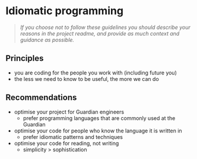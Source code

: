 # Idiomatic programming

> _If you choose not to follow these guidelines you should describe your reasons in the project readme, and provide as much context and guidance as possible._

## Principles

-   you are coding for the people you work with (including future you)
-   the less we need to know to be useful, the more we can do

## Recommendations

-   optimise your project for Guardian engineers
    -   prefer programming languages that are commonly used at the Guardian
-   optimise your code for people who know the language it is written in
    -   prefer idiomatic patterns and techniques
-   optimise your code for reading, not writing
    - simplicity > sophistication
